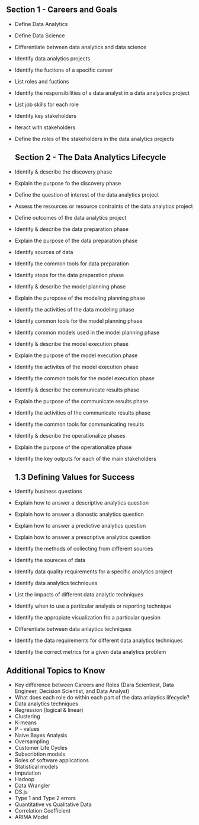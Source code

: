 ## Section 1 - Careers and Goals  

- Define Data Analytics
- Define Data Science
- Differentiate between data analytics and data science
- Identify data analytics projects
- Identify the fuctions of a specific career
- List roles and fuctions
- Identify the responsibilities of a data analyst in a data analystics project
- List job skills for each role
- Identify key stakeholders
- Iteract with stakeholders
- Define the roles of the stakeholders in the data analytics projects

  ## Section 2 - The Data Analytics Lifecycle

- Identify & describe the discovery phase
- Explain the purpose fo the discovery phase
- Define the question of interest of the data analytics project
- Assess the resources or resource contraints of the data analytics project
- Define outcomes of the data analytics project
- Identify & describe the data preparation phase
- Explain the purpose of the data preparation phase
- Identify sources of data
- Identify the common tools for data preparation
- Identify steps for the data preparation phase
- Identify & describe the model planning phase
- Explain the puropose of the modeling planning phase
- Identify the activities of the data modeling phase
- Identify common tools for the model planning phase
- Identify common models used in the model planning phase
- Identify & describe the model execution phase
- Explain the purpose of the model execution phase
- Identify the activites of the model execution phase
- Identify the common tools for the model execution phase
- Identify & describe the communicate results phase
- Explain the purpose of the communicate results phase
- Identify the activities of the communicate results phase
- Identify the common tools for communicating results
- Identify & describe the operationalize phases
- Explain the purpose of the operationalize phase
- Identify the key outputs for each of the main stakeholders

  ## 1.3 Defining Values for Success

- Identify business questions
- Explain how to answer a descriptive analytics question
- Explain how to answer a dianostic analytics question
- Explain how to answer a predictive analytics question
- Explain how to answer a prescriptive analytics question
- Identify the methods of collecting from different sources
- Identify the soureces of data
- Identify data quality requirements for a specific analytics project
- Identify data analytics techniques
- List the impacts of different data analytic techniques
- Identify when to use a particular analysis or reporting technique
- Identify the appropiate visualization fro a particular quesion
- Differentiate between data anlaytics techniques
- Identify the data requirements for different data analytics techniques
- Identify the correct metrics for a given data analytics problem

## Additional Topics to Know

- Key difference between Careers and Roles (Dara Scientiest, Data Engineer, Decision Scientist, and Data Analyst)
- What does each role do within each part of the data anlaytics lifecycle?
- Data analytics techniques
- Regression (logical & linear)
- Clustering
- K-means
- P - values
- Naive Bayes Analysis
- Oversampling
- Customer Life Cycles
- Subscribtion models
- Roles of software applications
- Statistical models
- Imputation
- Hadoop
- Data Wrangler
- DS.js
- Type 1 and Type 2 errors
- Quantitative vs Qualitative Data
- Correlation Coefficient
- ARIMA Model
  
